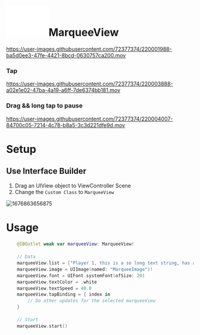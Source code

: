 # ![This is an image](MarqueeView/Assets.xcassets/MarqueeImage.imageset/MarqueeImage.png)MarqueeView


https://user-images.githubusercontent.com/72377374/220001988-ba5d0ee3-47fe-4421-8bcd-0630757ca200.mov

### Tap

https://user-images.githubusercontent.com/72377374/220003888-a02e1e02-47ba-4a19-a6ff-7de6374bb181.mov

### Drag && long tap to pause

https://user-images.githubusercontent.com/72377374/220004007-84700c05-7214-4c78-b8a5-3c3d221dfe9d.mov

# Setup

## Use Interface Builder
1. Drag an UIView object to ViewController Scene
2. Change the `Custom Class` to `MarqueeView`

![1676863656875](https://user-images.githubusercontent.com/72377374/220002889-193445b5-f8de-41a7-acaf-eb908e2090db.jpg)

# Usage

```swift
    @IBOutlet weak var marqueeView: MarqueeView!
    
    // Data
    marqueeView.list = ["Player 1, this is a so long text string, has a happy ending!", "Player 2, that's finish..."]
    marqueeView.image = UIImage(named: "MarqueeImage")!
    marqueeView.font = UIFont.systemFont(ofSize: 20)
    marqueeView.textColor = .white
    marqueeView.textSpeed = 40.0
    marqueeView.tapBinding = { index in
        // Do other updates for the selected marqueeView
    }
    
    // Start
    marqueeView.start()
```
